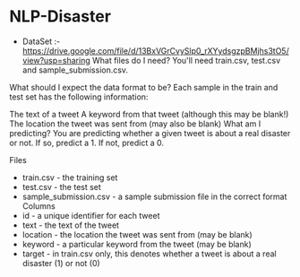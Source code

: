 # NLP-Disaster

- DataSet :- https://drive.google.com/file/d/13BxVGrCvySlp0_rXYydsgzpBMjhs3tO5/view?usp=sharing
What files do I need?
You'll need train.csv, test.csv and sample_submission.csv.

What should I expect the data format to be?
Each sample in the train and test set has the following information:

The text of a tweet
A keyword from that tweet (although this may be blank!)
The location the tweet was sent from (may also be blank)
What am I predicting?
You are predicting whether a given tweet is about a real disaster or not. If so, predict a 1. If not, predict a 0.

Files
- train.csv - the training set
- test.csv - the test set
- sample_submission.csv - a sample submission file in the correct format
Columns
- id - a unique identifier for each tweet
- text - the text of the tweet
- location - the location the tweet was sent from (may be blank)
- keyword - a particular keyword from the tweet (may be blank)
- target - in train.csv only, this denotes whether a tweet is about a real disaster (1) or not (0)

